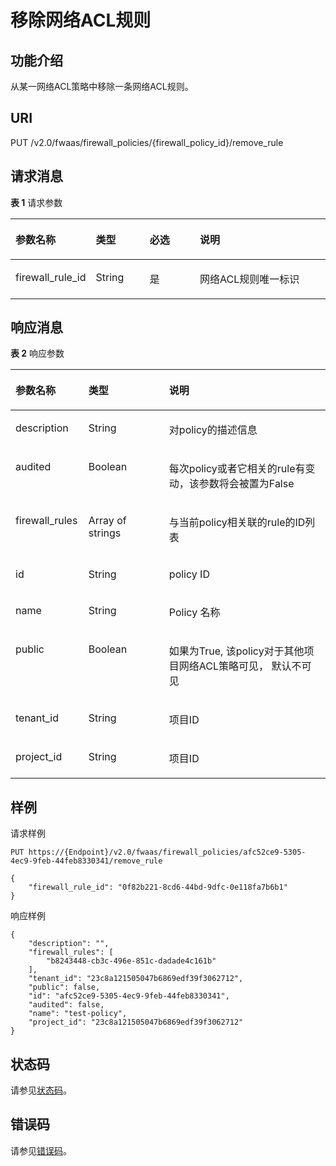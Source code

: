# 移除网络ACL规则<a name="vpc_firewall_0012"></a>

## 功能介绍<a name="section9946367132633"></a>

从某一网络ACL策略中移除一条网络ACL规则。

## URI<a name="section17986671132633"></a>

PUT /v2.0/fwaas/firewall\_policies/\{firewall\_policy\_id\}/remove\_rule

## 请求消息<a name="section27028167132633"></a>

**表 1**  请求参数

<a name="table48893916132633"></a>
<table><thead align="left"><tr id="row19661564132633"><th class="cellrowborder" valign="top" width="23.46765323467653%" id="mcps1.2.5.1.1"><p id="p4257277132633"><a name="p4257277132633"></a><a name="p4257277132633"></a>参数名称</p>
</th>
<th class="cellrowborder" valign="top" width="17.348265173482652%" id="mcps1.2.5.1.2"><p id="p2994165132633"><a name="p2994165132633"></a><a name="p2994165132633"></a>类型</p>
</th>
<th class="cellrowborder" valign="top" width="16.328367163283673%" id="mcps1.2.5.1.3"><p id="p47550467132633"><a name="p47550467132633"></a><a name="p47550467132633"></a>必选</p>
</th>
<th class="cellrowborder" valign="top" width="42.85571442855714%" id="mcps1.2.5.1.4"><p id="p38031689132633"><a name="p38031689132633"></a><a name="p38031689132633"></a>说明</p>
</th>
</tr>
</thead>
<tbody><tr id="row26905318132633"><td class="cellrowborder" valign="top" width="23.46765323467653%" headers="mcps1.2.5.1.1 "><p id="p23736314132633"><a name="p23736314132633"></a><a name="p23736314132633"></a>firewall_rule_id</p>
</td>
<td class="cellrowborder" valign="top" width="17.348265173482652%" headers="mcps1.2.5.1.2 "><p id="p25366437132633"><a name="p25366437132633"></a><a name="p25366437132633"></a>String</p>
</td>
<td class="cellrowborder" valign="top" width="16.328367163283673%" headers="mcps1.2.5.1.3 "><p id="p36656390132633"><a name="p36656390132633"></a><a name="p36656390132633"></a>是</p>
</td>
<td class="cellrowborder" valign="top" width="42.85571442855714%" headers="mcps1.2.5.1.4 "><p id="p48236351132633"><a name="p48236351132633"></a><a name="p48236351132633"></a><span id="text1243515538481"><a name="text1243515538481"></a><a name="text1243515538481"></a>网络ACL</span><span id="text6435105344819"><a name="text6435105344819"></a><a name="text6435105344819"></a></span>规则唯一标识</p>
</td>
</tr>
</tbody>
</table>

## 响应消息<a name="section14889742132633"></a>

**表 2**  响应参数

<a name="table7711269132633"></a>
<table><thead align="left"><tr id="row40961108132633"><th class="cellrowborder" valign="top" width="23.169999999999998%" id="mcps1.2.4.1.1"><p id="p53016887132633"><a name="p53016887132633"></a><a name="p53016887132633"></a>参数名称</p>
</th>
<th class="cellrowborder" valign="top" width="25.61%" id="mcps1.2.4.1.2"><p id="p45522129132633"><a name="p45522129132633"></a><a name="p45522129132633"></a>类型</p>
</th>
<th class="cellrowborder" valign="top" width="51.22%" id="mcps1.2.4.1.3"><p id="p31582377132633"><a name="p31582377132633"></a><a name="p31582377132633"></a>说明</p>
</th>
</tr>
</thead>
<tbody><tr id="row18215720132633"><td class="cellrowborder" valign="top" width="23.169999999999998%" headers="mcps1.2.4.1.1 "><p id="p64319710132633"><a name="p64319710132633"></a><a name="p64319710132633"></a>description</p>
</td>
<td class="cellrowborder" valign="top" width="25.61%" headers="mcps1.2.4.1.2 "><p id="p20101354132633"><a name="p20101354132633"></a><a name="p20101354132633"></a>String</p>
</td>
<td class="cellrowborder" valign="top" width="51.22%" headers="mcps1.2.4.1.3 "><p id="p41635977132633"><a name="p41635977132633"></a><a name="p41635977132633"></a>对policy的描述信息</p>
</td>
</tr>
<tr id="row7244977132633"><td class="cellrowborder" valign="top" width="23.169999999999998%" headers="mcps1.2.4.1.1 "><p id="p35103306132633"><a name="p35103306132633"></a><a name="p35103306132633"></a>audited</p>
</td>
<td class="cellrowborder" valign="top" width="25.61%" headers="mcps1.2.4.1.2 "><p id="p14021835132633"><a name="p14021835132633"></a><a name="p14021835132633"></a>Boolean</p>
</td>
<td class="cellrowborder" valign="top" width="51.22%" headers="mcps1.2.4.1.3 "><p id="p34631936132633"><a name="p34631936132633"></a><a name="p34631936132633"></a>每次policy或者它相关的rule有变动，该参数将会被置为False</p>
</td>
</tr>
<tr id="row21094728132633"><td class="cellrowborder" valign="top" width="23.169999999999998%" headers="mcps1.2.4.1.1 "><p id="p50715789132633"><a name="p50715789132633"></a><a name="p50715789132633"></a>firewall_rules</p>
</td>
<td class="cellrowborder" valign="top" width="25.61%" headers="mcps1.2.4.1.2 "><p id="p56483400132633"><a name="p56483400132633"></a><a name="p56483400132633"></a>Array of strings</p>
</td>
<td class="cellrowborder" valign="top" width="51.22%" headers="mcps1.2.4.1.3 "><p id="p3804581132633"><a name="p3804581132633"></a><a name="p3804581132633"></a>与当前policy相关联的rule的ID列表</p>
</td>
</tr>
<tr id="row27264529132633"><td class="cellrowborder" valign="top" width="23.169999999999998%" headers="mcps1.2.4.1.1 "><p id="p47093833132633"><a name="p47093833132633"></a><a name="p47093833132633"></a>id</p>
</td>
<td class="cellrowborder" valign="top" width="25.61%" headers="mcps1.2.4.1.2 "><p id="p45736328132633"><a name="p45736328132633"></a><a name="p45736328132633"></a>String</p>
</td>
<td class="cellrowborder" valign="top" width="51.22%" headers="mcps1.2.4.1.3 "><p id="p46737820132633"><a name="p46737820132633"></a><a name="p46737820132633"></a>policy ID</p>
</td>
</tr>
<tr id="row46882287132633"><td class="cellrowborder" valign="top" width="23.169999999999998%" headers="mcps1.2.4.1.1 "><p id="p28861411132633"><a name="p28861411132633"></a><a name="p28861411132633"></a>name</p>
</td>
<td class="cellrowborder" valign="top" width="25.61%" headers="mcps1.2.4.1.2 "><p id="p36587630132633"><a name="p36587630132633"></a><a name="p36587630132633"></a>String</p>
</td>
<td class="cellrowborder" valign="top" width="51.22%" headers="mcps1.2.4.1.3 "><p id="p14824904132633"><a name="p14824904132633"></a><a name="p14824904132633"></a>Policy 名称</p>
</td>
</tr>
<tr id="row64601479132633"><td class="cellrowborder" valign="top" width="23.169999999999998%" headers="mcps1.2.4.1.1 "><p id="p61245310132633"><a name="p61245310132633"></a><a name="p61245310132633"></a>public</p>
</td>
<td class="cellrowborder" valign="top" width="25.61%" headers="mcps1.2.4.1.2 "><p id="p21782173132633"><a name="p21782173132633"></a><a name="p21782173132633"></a>Boolean</p>
</td>
<td class="cellrowborder" valign="top" width="51.22%" headers="mcps1.2.4.1.3 "><p id="p9188558132633"><a name="p9188558132633"></a><a name="p9188558132633"></a>如果为True, 该policy对于其他项目<span id="text983811810491"><a name="text983811810491"></a><a name="text983811810491"></a>网络ACL</span><span id="text783878124916"><a name="text783878124916"></a><a name="text783878124916"></a></span>策略可见， 默认不可见</p>
</td>
</tr>
<tr id="row31674173132633"><td class="cellrowborder" valign="top" width="23.169999999999998%" headers="mcps1.2.4.1.1 "><p id="p49506560132633"><a name="p49506560132633"></a><a name="p49506560132633"></a>tenant_id</p>
</td>
<td class="cellrowborder" valign="top" width="25.61%" headers="mcps1.2.4.1.2 "><p id="p50877818132633"><a name="p50877818132633"></a><a name="p50877818132633"></a>String</p>
</td>
<td class="cellrowborder" valign="top" width="51.22%" headers="mcps1.2.4.1.3 "><p id="p10487112"><a name="p10487112"></a><a name="p10487112"></a>项目ID</p>
</td>
</tr>
<tr id="row9718201825319"><td class="cellrowborder" valign="top" width="23.169999999999998%" headers="mcps1.2.4.1.1 "><p id="p12424739135216"><a name="p12424739135216"></a><a name="p12424739135216"></a>project_id</p>
</td>
<td class="cellrowborder" valign="top" width="25.61%" headers="mcps1.2.4.1.2 "><p id="p1433100105317"><a name="p1433100105317"></a><a name="p1433100105317"></a>String</p>
</td>
<td class="cellrowborder" valign="top" width="51.22%" headers="mcps1.2.4.1.3 "><p id="p83360145317"><a name="p83360145317"></a><a name="p83360145317"></a>项目ID</p>
</td>
</tr>
</tbody>
</table>

## 样例<a name="section48445237132633"></a>

请求样例

```
PUT https://{Endpoint}/v2.0/fwaas/firewall_policies/afc52ce9-5305-4ec9-9feb-44feb8330341/remove_rule 

{
    "firewall_rule_id": "0f82b221-8cd6-44bd-9dfc-0e118fa7b6b1"
}
```

响应样例

```
{
    "description": "", 
    "firewall_rules": [
        "b8243448-cb3c-496e-851c-dadade4c161b"
    ], 
    "tenant_id": "23c8a121505047b6869edf39f3062712", 
    "public": false, 
    "id": "afc52ce9-5305-4ec9-9feb-44feb8330341", 
    "audited": false, 
    "name": "test-policy",
    "project_id": "23c8a121505047b6869edf39f3062712"
}
```

## 状态码<a name="section10470352390"></a>

请参见[状态码](状态码.md)。

## 错误码<a name="section85821649202813"></a>

请参见[错误码](错误码.md)。


